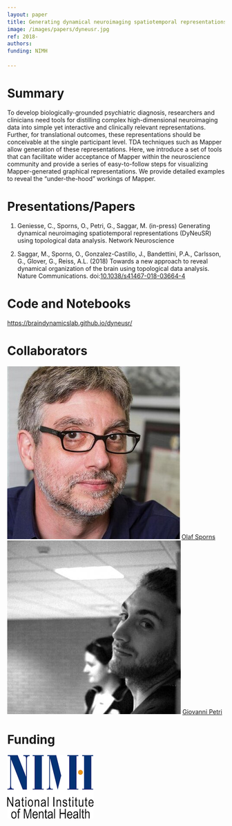 ```yaml
---
layout: paper
title: Generating dynamical neuroimaging spatiotemporal representations (DyNeuSR) using topological data analysis
image: /images/papers/dyneusr.jpg
ref: 2018-
authors: 
funding: NIMH

---
```


# Summary

To develop biologically-grounded psychiatric diagnosis, researchers and clinicians need tools for distilling complex high-dimensional neuroimaging data into simple yet interactive and clinically relevant representations. Further, for translational outcomes, these representations should be conceivable at the single participant level. TDA techniques such as Mapper allow generation of these representations. Here, we introduce a set of tools that can facilitate wider acceptance of Mapper within the neuroscience community and provide a series of easy-to-follow steps for visualizing Mapper-generated graphical representations. We provide detailed examples to reveal the “under-the-hood” workings of Mapper.  

# Presentations/Papers
1. Geniesse, C., Sporns, O., Petri, G., Saggar, M. (in-press) Generating dynamical neuroimaging spatiotemporal representations (DyNeuSR) using topological data analysis. Network Neuroscience

2. Saggar, M., Sporns, O., Gonzalez-Castillo, J., Bandettini, P.A., Carlsson, G., Glover, G., Reiss, A.L. (2018) Towards a new approach to reveal dynamical organization of the brain using topological data analysis. Nature Communications. doi:[10.1038/s41467-018-03664-4](https://www.nature.com/articles/s41467-018-03664-4)

# Code and Notebooks
https://braindynamicslab.github.io/dyneusr/


# Collaborators
<div class="row">
<div class="col-md-3">
    <img src="../../images/collaborators/olaf.jpeg" class="img-responsive pull-left">
    <a href="http://psych.indiana.edu/faculty/osporns.php" target="_blank">Olaf Sporns</a>
</div>  
<div class="col-md-3">
    <img src="../../images/collaborators/giovanni.jpeg" class="img-responsive pull-left">
    <a href="https://www.isi.it/en/people/giovanni-petri" target="_blank">Giovanni Petri</a>
</div>
 
</div>

<div class="row">

</div>

# Funding
<div class="row">
<div class="col-md-3">
    <img src="../../images/about/nimh-logo.png" class="img-responsive pull-left">
</div>
</div>